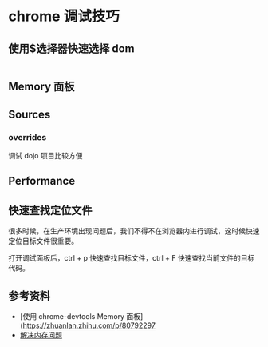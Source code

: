 # chrome 调试技巧

## 使用$选择器快速选择 dom

<img :src="$withBase('/images/chrome1.png')">

## Memory 面板



## Sources

### overrides

调试 dojo 项目比较方便

## Performance

## 快速查找定位文件

很多时候，在生产环境出现问题后，我们不得不在浏览器内进行调试，这时候快速定位目标文件很重要。

打开调试面板后，ctrl + p 快速查找目标文件，ctrl + F 快速查找当前文件的目标代码。

<!-- 无论是开发环境还是生产环境，使用了 webpack 打包并且开启了 source-map -->

## 参考资料

- [使用 chrome-devtools Memory 面板](https://zhuanlan.zhihu.com/p/80792297
- [解决内存问题](https://developers.google.com/web/tools/chrome-devtools/memory-problems?hl=zh-cn#%E4%BD%BF%E7%94%A8%E5%88%86%E9%85%8D%E6%97%B6%E9%97%B4%E7%BA%BF%E7%A1%AE%E5%AE%9A_js_%E5%A0%86%E5%86%85%E5%AD%98%E6%B3%84%E6%BC%8F)
